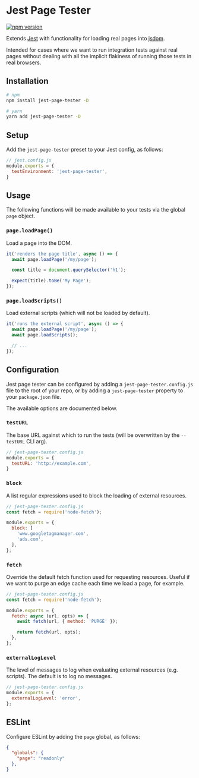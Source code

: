 # Jest Page Tester

[![npm version](https://badge.fury.io/js/jest-page-tester.svg)](https://badge.fury.io/js/jest-page-tester)

Extends [Jest](https://github.com/facebook/jest) with functionality for loading
real pages into [jsdom](https://github.com/jsdom/jsdom).

Intended for cases where we want to run integration tests against real pages
without dealing with all the implicit flakiness of running those tests in real
browsers.

## Installation

```sh
# npm
npm install jest-page-tester -D

# yarn
yarn add jest-page-tester -D
```

## Setup

Add the `jest-page-tester` preset to your Jest config, as follows:

```js
// jest.config.js
module.exports = {
  testEnvironment: 'jest-page-tester',
}
```

## Usage

The following functions will be made available to your tests via the global `page` object.

### `page.loadPage()`

Load a page into the DOM.

```js
it('renders the page title', async () => {
  await page.loadPage('/my/page');

  const title = document.querySelector('h1');

  expect(title).toBe('My Page');
});
```

### `page.loadScripts()`

Load external scripts (which will not be loaded by default).

```js
it('runs the external script', async () => {
  await page.loadPage('/my/page');
  await page.loadScripts();

  // ...
});
```

## Configuration

Jest page tester can be configured by adding a `jest-page-tester.config.js`
file to the root of your repo, or by adding a `jest-page-tester` property
to your `package.json` file.

The available options are documented below.

### `testURL`

The base URL against which to run the tests (will be overwritten by the `--testURL` CLI arg).

```js
// jest-page-tester.config.js
module.exports = {
  testURL: 'http://example.com',
}
```

### `block`

A list regular expressions used to block the loading of external resources.

```js
// jest-page-tester.config.js
const fetch = require('node-fetch');

module.exports = {
  block: [
    'www.googletagmanager.com',
    'ads.com',
  ],
};
```

### `fetch`

Override the default fetch function used for requesting resources. Useful if
we want to purge an edge cache each time we load a page, for example.

```js
// jest-page-tester.config.js
const fetch = require('node-fetch');

module.exports = {
  fetch: async (url, opts) => {
    await fetch(url, { method: 'PURGE' });

    return fetch(url, opts);
  },
};
```

### `externalLogLevel`

The level of messages to log when evaluating external resources (e.g. scripts).
The default is to log no messages.

```js
// jest-page-tester.config.js
module.exports = {
  externalLogLevel: 'error',
};
```

## ESLint

Configure ESLint by adding the `page` global, as follows:

```json
{
  "globals": {
    "page": "readonly"
  },
}
```
